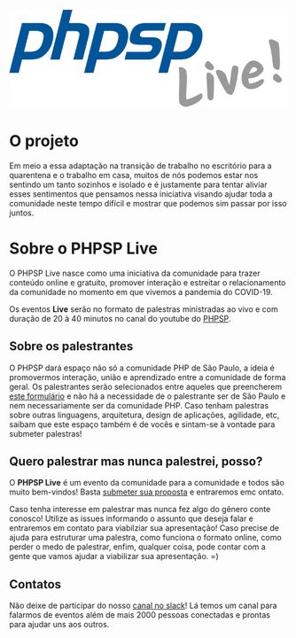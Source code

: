 ![PHPSP Live!](/phpsp-live.png?raw=true)

# O projeto

Em meio a essa adaptação na transição de trabalho no escritório para a quarentena e o trabalho em casa, muitos de nós podemos estar nos sentindo um tanto sozinhos e isolado e é justamente para tentar aliviar esses sentimentos que pensamos nessa iniciativa visando ajudar toda a comunidade neste tempo difícil e mostrar que podemos sim passar por isso juntos.

# Sobre o PHPSP Live

O PHPSP Live nasce como uma iniciativa da comunidade para trazer conteúdo online e gratuito, promover interação e estreitar o relacionamento da comunidade no momento em que vivemos a pandemia do COVID-19.

Os eventos **Live** serão no formato de palestras ministradas ao vivo e com duração de 20 à 40 minutos no canal do youtube do [PHPSP](https://www.youtube.com/user/phpsp1).

## Sobre os palestrantes

O PHPSP dará espaço não só a comunidade PHP de São Paulo, a ideia é promovermos interação, união e aprendizado entre a comunidade de forma geral. Os palestrantes serão selecionados entre aqueles que preencherem [este formulário](https://docs.google.com/forms/d/e/1FAIpQLSfT8uZV3uLooNv_FK7qKCqL6b6UPd4qoGVOl_q77TH2kArBRQ/viewform) e não há a necessidade de o palestrante ser de São Paulo e nem necessariamente ser da comunidade PHP. Caso tenham palestras sobre outras linguagens, arquitetura, design de aplicações, agilidade, etc, saibam que este espaço também é de vocês e sintam-se à vontade para submeter palestras!

## Quero palestrar mas nunca palestrei, posso?

O **PHPSP Live** é um evento da comunidade para a comunidade e todos são muito bem-vindos! Basta [submeter sua proposta](https://docs.google.com/forms/d/e/1FAIpQLSfT8uZV3uLooNv_FK7qKCqL6b6UPd4qoGVOl_q77TH2kArBRQ/viewform) e entraremos emc ontato.

Caso tenha interesse em palestrar mas nunca fez algo do gênero conte conosco! Utilize as issues informando o assunto que deseja falar e entraremos em contato para viabilziar sua apresentação! Caso precise de ajuda para estruturar uma palestra, como funciona o formato online, como perder o medo de palestrar, enfim, qualquer coisa, pode contar com a gente que vamos ajudar a viabilizar sua apresentação. =)

## Contatos

Não deixe de participar do nosso [canal no slack](https://join.slack.com/t/phpsp/shared_invite/enQtMzI2NjQxNTM4Mzg3LTA4ODU1NWI3ZDYzZWJjZmMzYjczZTc1YTc1ZWUwZjViMTExYzE3MGY3NDljZDYyMTdmNjMxMmM2MTE4ZWJhNmE)! Lá temos um canal para falarmos de eventos além de mais 2000 pessoas conectadas e prontas para ajudar uns aos outros.

